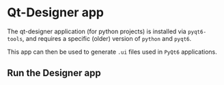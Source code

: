# Qt-Designer app 
The qt-designer application (for python projects) is installed via `pyqt6-tools`, and requires a specific (older) version of `python` and `pyqt6`. 


This app can then be used to generate `.ui` files used in `PyQt6` applications. 

## Run the Designer app 

